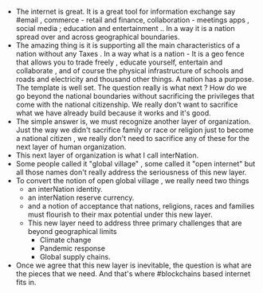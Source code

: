 - The internet is great. It is a great tool for information exchange say #email  ,  commerce - retail and finance, collaboration - meetings apps , social media ; education  and entertainment .. In a way it is a nation spread over and across geographical boundaries.
- The amazing thing is it is supporting all the main characteristics of a nation without any Taxes .  In a way what is a nation - It is a geo fence that allows you to trade freely , educate yourself, entertain and collaborate , and of course the physical infrastructure of schools and roads and electricity and thousand other things.  A nation has a purpose. The template is well set.  The question really is what next ? How do we go beyond the national boundaries without sacrificing the privileges that come with the national citizenship. We really don't want to sacrifice what we have already build because it works and it's good.
- The simple answer is, we must recognize another layer of organization. Just the way we didn't sacrifice family or race or religion just to become a national citizen , we really don't need to sacrifice any of these for the next layer of human organization.
- This next layer of organization is what I call interNation.
- Some people called it "global village" , some called it "open internet" but all those names don't really address the seriousness of this new layer.
- To convert the notion of open global village , we really need two things
	- an interNation identity.
	- an interNation reserve currency.
	- and a notion of acceptance that nations, religions, races and families must flourish to their max potential under this new layer.
	- This new layer need to address three primary challenges that are beyond geographical limits
		- Climate change
		- Pandemic response
		- Global supply chains.
- Once we agree that this new layer is inevitable, the question is what are the pieces that we need. And that's where #blockchains based internet fits in.